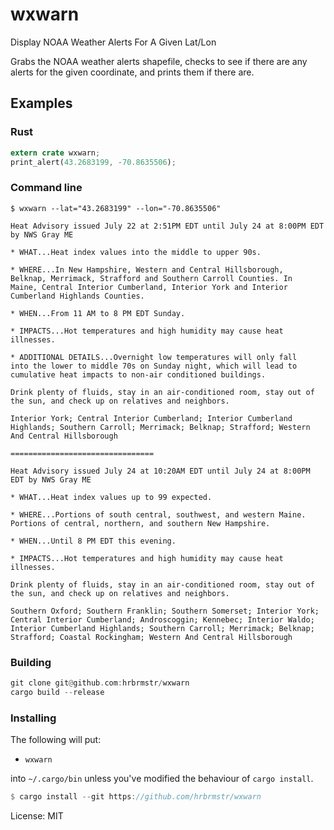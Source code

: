 # wxwarn

Display NOAA Weather Alerts For A Given Lat/Lon

Grabs the NOAA weather alerts shapefile, checks to see if
there are any alerts for the given coordinate, and prints
them if there are.

## Examples

### Rust

```rust
extern crate wxwarn;
print_alert(43.2683199, -70.8635506);
```

### Command line

```shell
$ wxwarn --lat="43.2683199" --lon="-70.8635506"
```

```plain
Heat Advisory issued July 22 at 2:51PM EDT until July 24 at 8:00PM EDT by NWS Gray ME

* WHAT...Heat index values into the middle to upper 90s.

* WHERE...In New Hampshire, Western and Central Hillsborough,
Belknap, Merrimack, Strafford and Southern Carroll Counties. In
Maine, Central Interior Cumberland, Interior York and Interior
Cumberland Highlands Counties.

* WHEN...From 11 AM to 8 PM EDT Sunday.

* IMPACTS...Hot temperatures and high humidity may cause heat
illnesses.

* ADDITIONAL DETAILS...Overnight low temperatures will only fall
into the lower to middle 70s on Sunday night, which will lead to
cumulative heat impacts to non-air conditioned buildings.

Drink plenty of fluids, stay in an air-conditioned room, stay out of
the sun, and check up on relatives and neighbors.

Interior York; Central Interior Cumberland; Interior Cumberland Highlands; Southern Carroll; Merrimack; Belknap; Strafford; Western And Central Hillsborough

================================

Heat Advisory issued July 24 at 10:20AM EDT until July 24 at 8:00PM EDT by NWS Gray ME

* WHAT...Heat index values up to 99 expected.

* WHERE...Portions of south central, southwest, and western Maine.
Portions of central, northern, and southern New Hampshire.

* WHEN...Until 8 PM EDT this evening.

* IMPACTS...Hot temperatures and high humidity may cause heat
illnesses.

Drink plenty of fluids, stay in an air-conditioned room, stay out of
the sun, and check up on relatives and neighbors.

Southern Oxford; Southern Franklin; Southern Somerset; Interior York; Central Interior Cumberland; Androscoggin; Kennebec; Interior Waldo; Interior Cumberland Highlands; Southern Carroll; Merrimack; Belknap; Strafford; Coastal Rockingham; Western And Central Hillsborough
```

### Building

```rust
git clone git@github.com:hrbrmstr/wxwarn
cargo build --release
```

### Installing

The following will put:

- `wxwarn`

into `~/.cargo/bin` unless you've modified the behaviour of `cargo install`.

```rust
$ cargo install --git https://github.com/hrbrmstr/wxwarn
```

License: MIT
